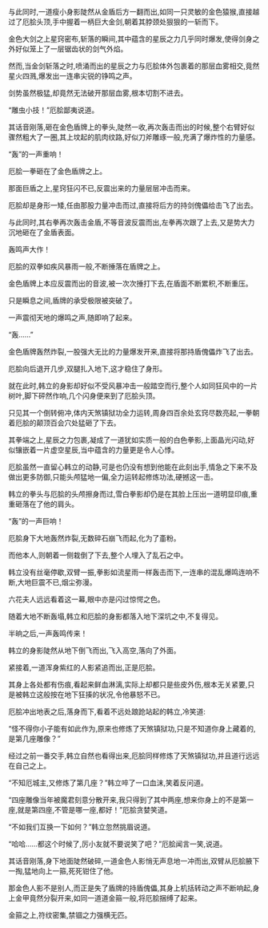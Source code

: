
与此同时,一道瘦小身影陡然从金盾后方一翻而出,如同一只灵敏的金色猿猴,直接越过了厄脍头顶,手中握着一柄巨大金剑,朝着其脖颈处狠狠的一斩而下。

金色大剑之上星窍密布,斩落的瞬间,其中蕴含的星辰之力几乎同时爆发,使得剑身之外好似笼上了一层锯齿状的剑气外焰。

然而,当金剑斩落之时,喷涌而出的星辰之力与厄脍体外包裹着的那层血雾相交,竟然星火四溅,爆发出一连串尖锐的铮鸣之声。

剑势虽然极猛,却竟然无法破开那层血雾,根本切割不进去。

“雕虫小技！”厄脍鄙夷说道。

其话音刚落,砸在金色盾牌上的拳头,陡然一收,再次轰击而出的时候,整个右臂好似骤然粗大了一圈,其上坟起的肌肉纹路,好似刀斧雕琢一般,充满了爆炸性的力量感。

“轰”的一声重响！

厄脍一拳砸在了金色盾牌之上。

那面巨盾之上,星窍狂闪不已,反震出来的力量层层冲击而来。

厄脍却是身形一矮,任由那股力量冲击而过,直接将后方的持剑傀儡给击飞了出去。

与此同时,其右拳再次轰击金盾,不等音波反震而出,左拳再次跟了上去,又是势大力沉地砸在了金盾表面。

轰鸣声大作！

厄脍的双拳如疾风暴雨一般,不断捶落在盾牌之上。

金色盾牌上本应反震而出的音波,被一次次捶打下去,在盾面不断累积,不断重压。

只是瞬息之间,盾牌的承受极限被突破了。

一声震彻天地的爆鸣之声,随即响了起来。

“轰……”

金色盾牌轰然炸裂,一股强大无比的力量爆发开来,直接将那持盾傀儡炸飞了出去。

厄脍向后退开几步,双腿扎入地下,这才稳住了身形。

就在此时,韩立的身影却好似不受风暴冲击一般踏空而行,整个人如同狂风中的一片树叶,脚下砰然作响,几个闪身便来到了厄脍头顶。

只见其一个倒转俯冲,体内天煞镇狱功全力运转,周身四百余处玄窍尽数亮起,一拳朝着厄脍的颠顶百会穴处猛砸了下去。

其拳端之上,星辰之力包裹,凝成了一道犹如实质一般的白色拳影,上面晶光闪动,好似镶嵌着一片虚空星辰,当中蕴含的力量更是令人心悸。

厄脍虽然一直留心韩立的动静,可是也仍没有想到他能在此刻出手,情急之下来不及做出更多防御,只能头颅猛地一偏,全力运转起修炼功法,硬撼这一击。

韩立的拳头与厄脍的头颅擦身而过,雪白拳影却仍是在其脸上压出一道明显印痕,重重砸落在了他的肩头。

“轰”的一声巨响！

厄脍身下大地轰然炸裂,无数碎石崩飞而起,化为了齑粉。

而他本人,则朝着一侧栽倒了下去,整个人埋入了乱石之中。

韩立没有丝毫停歇,双臂一振,拳影如流星雨一样轰击而下,一连串的混乱爆鸣连响不断,大地巨震不已,烟尘弥漫。

六花夫人远远看着这一幕,眼中亦是闪过惊愕之色。

随着大地不断轰塌,韩立和厄脍的身影都落入地下深坑之中,不复得见。

半晌之后,一声轰鸣传来！

韩立的身影陡然从地下倒飞而出,飞入高空,落向了外面。

紧接着,一道浑身紫红的人影紧追而出,正是厄脍。

其身上各处都有伤痕,看起来鲜血淋漓,实际上却都只是些皮外伤,根本无关紧要,只是被韩立这般按在地下狂揍的状况,令他暴怒不已。

厄脍冲出地表之后,落身而下,看着不远处踉跄站起的韩立,冷笑道:

“怪不得你小子能有如此作为,原来也修炼了天煞镇狱功,只是不知道你身上藏着的,是第几座雕像？”

经过之前一番交手,韩立自然也看得出来,厄脍同样修炼了天煞镇狱功,并且道行远远在自己之上。

“不知厄城主,又修炼了第几座？”韩立啐了一口血沫,笑着反问道。

“四座雕像当年被魔君刻意分散开来,我只得到了其中两座,想来你身上的不是第一座,就是第四座,不管是哪一座,都好！”厄脍贪婪笑道。

“不如我们互换一下如何？”韩立忽然挑眉说道。

“哈哈……都这个时候了,厉小友就不要说笑了吧？”厄脍闻言一笑,说道。

其话音刚落,身下地面陡然破碎,一道金色人影悄无声息地一冲而出,双臂从厄脍腋下一掏,猛地向上一箍,死死钳住了他。

那金色人影不是别人,而正是失了盾牌的持盾傀儡,其身上机括转动之声不断响起,身上金甲竟然分裂开来,如同一道道金箍一般,将厄脍捆缚了起来。

金箍之上,符纹密集,禁锢之力强横无匹。
